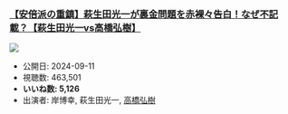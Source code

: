 ### [【安倍派の重鎮】萩生田光一が裏金問題を赤裸々告白！なぜ不記載？【萩生田光一vs高橋弘樹】](https://www.youtube.com/watch?v=t3Va_HqoJQ4)
[![](https://img.youtube.com/vi/t3Va_HqoJQ4/sddefault.jpg)](https://www.youtube.com/watch?v=t3Va_HqoJQ4)
-   公開日: 2024-09-11
-   視聴数: 463,501
-   **いいね数: 5,126**
-   出演者: 岸博幸, 萩生田光一, [高橋弘樹](/rehacq_fan/people/高橋弘樹 "wikilink")
